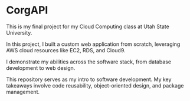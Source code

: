 # CorgAPI
This is my final project for my Cloud Computing class at Utah State University.

In this project, I built a custom web application from scratch, leveraging AWS cloud resources like EC2, RDS, and Cloud9.

I demonstrate my abilities across the software stack, from database development to web design.

This repository serves as my intro to software development. My key takeaways involve code reusability, object-oriented design, and package management.


